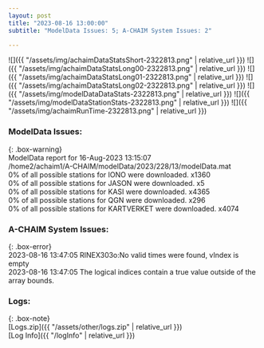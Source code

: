 ```yaml
---
layout: post
title: "2023-08-16 13:00:00"
subtitle: "ModelData Issues: 5; A-CHAIM System Issues: 2"

---
```


![]({{ "/assets/img/achaimDataStatsShort-2322813.png" | relative_url }})
![]({{ "/assets/img/achaimDataStatsLong00-2322813.png" | relative_url }})
![]({{ "/assets/img/achaimDataStatsLong01-2322813.png" | relative_url }})
![]({{ "/assets/img/achaimDataStatsLong02-2322813.png" | relative_url }})
![]({{ "/assets/img/modelDataDataStats-2322813.png" | relative_url }})
![]({{ "/assets/img/modelDataStationStats-2322813.png" | relative_url }})
![]({{ "/assets/img/achaimRunTime-2322813.png" | relative_url }})


### ModelData Issues:  
  
{: .box-warning}  
 ModelData report for 16-Aug-2023 13:15:07   
 /home2/achaim1/A-CHAIM/modelData/2023/228/13/modelData.mat   
 0% of all possible stations for IONO were downloaded. x1360   
 0% of all possible stations for JASON were downloaded. x5   
 0% of all possible stations for KASI were downloaded. x4365   
 0% of all possible stations for QGN were downloaded. x296   
 0% of all possible stations for KARTVERKET were downloaded. x4074   
  
### A-CHAIM System Issues:  
  
{: .box-error}  
2023-08-16 13:47:05 RINEX303o:No valid times were found, vIndex is empty  
2023-08-16 13:47:05 The logical indices contain a true value outside of the array bounds.  

### Logs:  
  
{: .box-note}  
[Logs.zip]({{ "/assets/other/logs.zip" | relative_url }})  
[Log Info]({{ "/logInfo" | relative_url }})  
